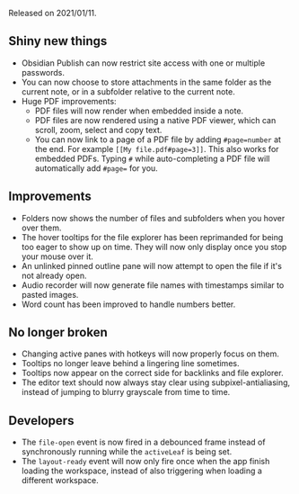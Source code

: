 Released on 2021/01/11.

## Shiny new things

- Obsidian Publish can now restrict site access with one or multiple passwords.
- You can now choose to store attachments in the same folder as the current note, or in a subfolder relative to the current note.
- Huge PDF improvements:
	- PDF files will now render when embedded inside a note.
	- PDF files are now rendered using a native PDF viewer, which can scroll, zoom, select and copy text.
	- You can now link to a page of a PDF file by adding `#page=number` at the end. For example `[[My file.pdf#page=3]]`. This also works for embedded PDFs. Typing `#` while auto-completing a PDF file will automatically add `#page=` for you.

## Improvements

- Folders now shows the number of files and subfolders when you hover over them.
- The hover tooltips for the file explorer has been reprimanded for being too eager to show up on time. They will now only display once you stop your mouse over it.
- An unlinked pinned outline pane will now attempt to open the file if it's not already open.
- Audio recorder will now generate file names with timestamps similar to pasted images.
- Word count has been improved to handle numbers better.

## No longer broken

- Changing active panes with hotkeys will now properly focus on them.
- Tooltips no longer leave behind a lingering line sometimes.
- Tooltips now appear on the correct side for backlinks and file explorer.
- The editor text should now always stay clear using subpixel-antialiasing, instead of jumping to blurry grayscale from time to time.

## Developers

- The `file-open` event is now fired in a debounced frame instead of synchronously running while the `activeLeaf` is being set.
- The `layout-ready` event will now only fire once when the app finish loading the workspace, instead of also triggering when loading a different workspace.
